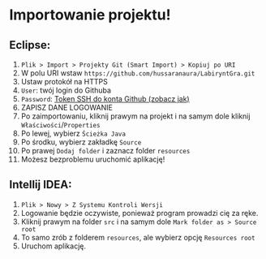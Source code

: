 # Importowanie projektu!

## Eclipse:
1. `Plik > Import > Projekty Git (Smart Import) > Kopiuj po URI`
2. W polu URI wstaw `https://github.com/hussaranaura/LabiryntGra.git`
3. Ustaw protokół na HTTPS
4. `User`: twój login do Githuba
5. `Password`: [Token SSH do konta Github (zobacz jak)](https://github.com/settings/tokens)
6. ZAPISZ DANE LOGOWANIE
7. Po zaimportowaniu, kliknij prawym na projekt i na samym dole kliknij `Właściwości`/`Properties`
8. Po lewej, wybierz `Ścieżka Java`
9. Po środku, wybierz zakładkę `Source`
10. Po prawej `Dodaj folder` i zaznacz folder `resources`
11. Możesz bezproblemu uruchomić aplikację!

## Intellij IDEA:
1. `Plik > Nowy > Z Systemu Kontroli Wersji`
2. Logowanie będzie oczywiste, ponieważ program prowadzi cię za ręke.
3. Kliknij prawym na folder `src` i na samym dole `Mark folder as > Source root`
4. To samo zrób z folderem `resources`, ale wybierz opcję `Resources root`
5. Uruchom aplikację.